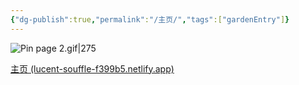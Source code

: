 ```yaml
---
{"dg-publish":true,"permalink":"/主页/","tags":["gardenEntry"]}
---
```


![Pin page 2.gif|275](/img/user/%E9%99%84%E4%BB%B6/Pin%20page%202.gif)

[主页 (lucent-souffle-f399b5.netlify.app)](https://lucent-souffle-f399b5.netlify.app/)